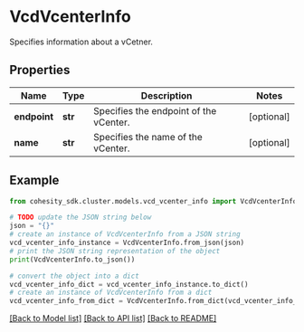 # VcdVcenterInfo

Specifies information about a vCetner.

## Properties

Name | Type | Description | Notes
------------ | ------------- | ------------- | -------------
**endpoint** | **str** | Specifies the endpoint of the vCenter. | [optional] 
**name** | **str** | Specifies the name of the vCenter. | [optional] 

## Example

```python
from cohesity_sdk.cluster.models.vcd_vcenter_info import VcdVcenterInfo

# TODO update the JSON string below
json = "{}"
# create an instance of VcdVcenterInfo from a JSON string
vcd_vcenter_info_instance = VcdVcenterInfo.from_json(json)
# print the JSON string representation of the object
print(VcdVcenterInfo.to_json())

# convert the object into a dict
vcd_vcenter_info_dict = vcd_vcenter_info_instance.to_dict()
# create an instance of VcdVcenterInfo from a dict
vcd_vcenter_info_from_dict = VcdVcenterInfo.from_dict(vcd_vcenter_info_dict)
```
[[Back to Model list]](../README.md#documentation-for-models) [[Back to API list]](../README.md#documentation-for-api-endpoints) [[Back to README]](../README.md)


